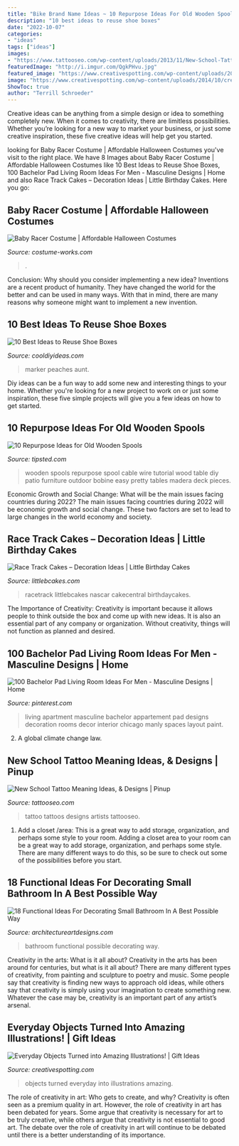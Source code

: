```yaml
---
title: "Bike Brand Name Ideas ~ 10 Repurpose Ideas For Old Wooden Spools"
description: "10 best ideas to reuse shoe boxes"
date: "2022-10-07"
categories:
- "ideas"
tags: ["ideas"]
images:
- "https://www.tattooseo.com/wp-content/uploads/2013/11/New-School-Tattoo-7.jpg"
featuredImage: "http://i.imgur.com/QgkPHvu.jpg"
featured_image: "https://www.creativespotting.com/wp-content/uploads/2014/10/creativespotting.com-everyday-objects-turned-into-amazing-illustrations-5.jpg"
image: "https://www.creativespotting.com/wp-content/uploads/2014/10/creativespotting.com-everyday-objects-turned-into-amazing-illustrations-5.jpg"
ShowToc: true
author: "Terrill Schroeder"
---
```



Creative ideas can be anything from a simple design or idea to something completely new. When it comes to creativity, there are limitless possibilities. Whether you’re looking for a new way to market your business, or just some creative inspiration, these five creative ideas will help get you started.

	

		
looking for Baby Racer Costume | Affordable Halloween Costumes you've visit to the right place. We have 8 Images about Baby Racer Costume | Affordable Halloween Costumes like 10 Best Ideas to Reuse Shoe Boxes, 100 Bachelor Pad Living Room Ideas For Men - Masculine Designs | Home and also Race Track Cakes – Decoration Ideas | Little Birthday Cakes. Here you go:
		
    
## Baby Racer Costume | Affordable Halloween Costumes

<img loading=lazy src="https://photos.costume-works.com/full/motobaby_racer.jpg" onerror="this.onerror=null;this.src='https://tse4.mm.bing.net/th?id=OIP.NKP8u6vVB6VXsaE2HGBVEgHaKD&amp;pid=15.1';" alt="Baby Racer Costume | Affordable Halloween Costumes">

_Source: costume-works.com_

>. 

	

Conclusion: Why should you consider implementing a new idea?
Inventions are a recent product of humanity. They have changed the world for the better and can be used in many ways. With that in mind, there are many reasons why someone might want to implement a new invention.

    
## 10 Best Ideas To Reuse Shoe Boxes

<img loading=lazy src="http://cooldiyideas.com/wp-content/uploads/2018/01/Marker-Caddy-634x1024.jpg" onerror="this.onerror=null;this.src='https://tse1.mm.bing.net/th?id=OIP.8qHNuaShGOWU7Tt9DtRgNQHaL9&amp;pid=15.1';" alt="10 Best Ideas to Reuse Shoe Boxes">

_Source: cooldiyideas.com_

>marker peaches aunt. 

	

Diy ideas can be a fun way to add some new and interesting things to your home. Whether you're looking for a new project to work on or just some inspiration, these five simple projects will give you a few ideas on how to get started.

    
## 10 Repurpose Ideas For Old Wooden Spools

<img loading=lazy src="http://i.imgur.com/QgkPHvu.jpg" onerror="this.onerror=null;this.src='https://tse1.mm.bing.net/th?id=OIP.XkaFigOF7MEYe4XngHKKXgHaLG&amp;pid=15.1';" alt="10 Repurpose Ideas for Old Wooden Spools">

_Source: tipsted.com_

>wooden spools repurpose spool cable wire tutorial wood table diy patio furniture outdoor bobine easy pretty tables madera deck pieces. 

	

Economic Growth and Social Change: What will be the main issues facing countries during 2022?
The main issues facing countries during 2022 will be economic growth and social change. These two factors are set to lead to large changes in the world economy and society.

    
## Race Track Cakes – Decoration Ideas | Little Birthday Cakes

<img loading=lazy src="https://www.littlebcakes.com/wp-content/uploads/2014/02/Race-Track-Cake.jpg" onerror="this.onerror=null;this.src='https://tse2.mm.bing.net/th?id=OIP.0QoHcFu92lDLmfC7oD0BkAHaFj&amp;pid=15.1';" alt="Race Track Cakes – Decoration Ideas | Little Birthday Cakes">

_Source: littlebcakes.com_

>racetrack littlebcakes nascar cakecentral birthdaycakes. 

	

The Importance of Creativity:
Creativity is important because it allows people to think outside the box and come up with new ideas. It is also an essential part of any company or organization. Without creativity, things will not function as planned and desired.

    
## 100 Bachelor Pad Living Room Ideas For Men - Masculine Designs | Home

<img loading=lazy src="https://i.pinimg.com/736x/8e/74/60/8e746052d31cd3fc181297de6893269f--chicago-apartment-apartment-living.jpg?b=t" onerror="this.onerror=null;this.src='https://tse4.mm.bing.net/th?id=OIP.00QtPV7ZsZWpYd4gebpk-wHaKS&amp;pid=15.1';" alt="100 Bachelor Pad Living Room Ideas For Men - Masculine Designs | Home">

_Source: pinterest.com_

>living apartment masculine bachelor appartement pad designs decoration rooms decor interior chicago manly spaces layout paint. 

	

2. A global climate change law.

    
## New School Tattoo Meaning Ideas, &amp; Designs | Pinup

<img loading=lazy src="https://www.tattooseo.com/wp-content/uploads/2013/11/New-School-Tattoo-7.jpg" onerror="this.onerror=null;this.src='https://tse3.mm.bing.net/th?id=OIP.Dfhy1VMcEG7X-VEPMX2qygAAAA&amp;pid=15.1';" alt="New School Tattoo Meaning Ideas, &amp; Designs | Pinup">

_Source: tattooseo.com_

>tattoo tattoos designs artists tattooseo. 

	

1. Add a closet /area: This is a great way to add storage, organization, and perhaps some style to your room.
Adding a closet area to your room can be a great way to add storage, organization, and perhaps some style. There are many different ways to do this, so be sure to check out some of the possibilities before you start.

    
## 18 Functional Ideas For Decorating Small Bathroom In A Best Possible Way

<img loading=lazy src="https://www.architectureartdesigns.com/wp-content/uploads/2016/02/4-41.jpg" onerror="this.onerror=null;this.src='https://tse4.mm.bing.net/th?id=OIP.jrxX6QRN1MENzKLl4p4EkgAAAA&amp;pid=15.1';" alt="18 Functional Ideas For Decorating Small Bathroom In A Best Possible Way">

_Source: architectureartdesigns.com_

>bathroom functional possible decorating way. 

	

Creativity in the arts: What is it all about?
Creativity in the arts has been around for centuries, but what is it all about? There are many different types of creativity, from painting and sculpture to poetry and music. Some people say that creativity is finding new ways to approach old ideas, while others say that creativity is simply using your imagination to create something new. Whatever the case may be, creativity is an important part of any artist’s arsenal.

    
## Everyday Objects Turned Into Amazing Illustrations! | Gift Ideas

<img loading=lazy src="https://www.creativespotting.com/wp-content/uploads/2014/10/creativespotting.com-everyday-objects-turned-into-amazing-illustrations-5.jpg" onerror="this.onerror=null;this.src='https://tse4.mm.bing.net/th?id=OIP.zVAGuxmjYL9Q56LDgTAPvQHaJ3&amp;pid=15.1';" alt="Everyday Objects Turned into Amazing Illustrations! | Gift Ideas">

_Source: creativespotting.com_

>objects turned everyday into illustrations amazing. 

	

The role of creativity in art: Who gets to create, and why?
Creativity is often seen as a premium quality in art. However, the role of creativity in art has been debated for years. Some argue that creativity is necessary for art to be truly creative, while others argue that creativity is not essential to good art. The debate over the role of creativity in art will continue to be debated until there is a better understanding of its importance.

